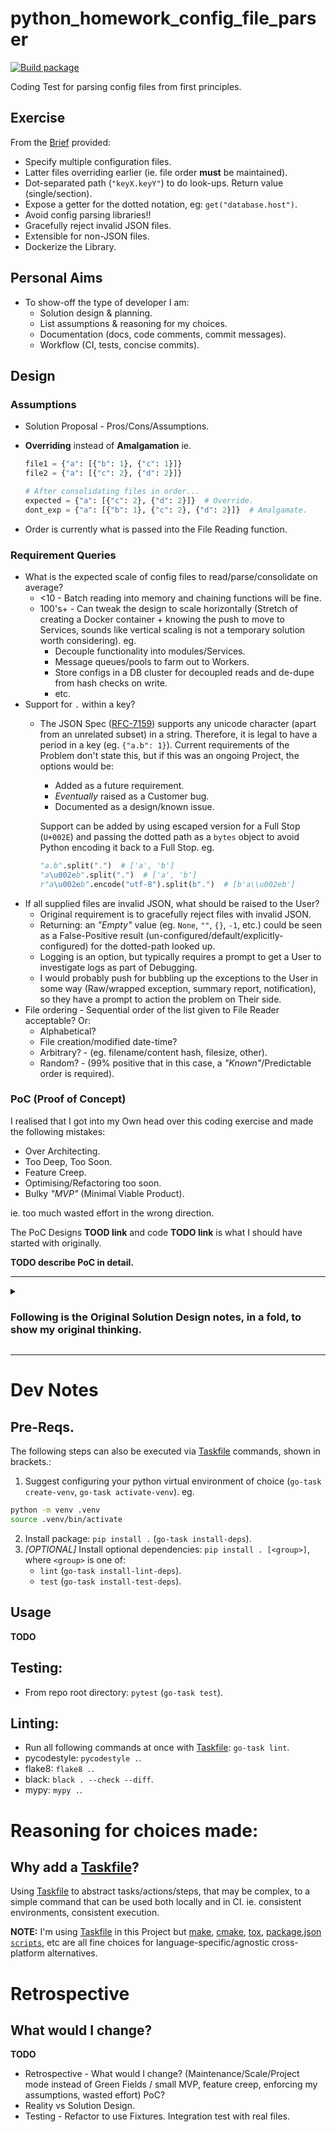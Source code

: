 # python_homework_config_file_parser

[![Build package](https://github.com/jackson15j/python_homework_config_file_parser/actions/workflows/build.yml/badge.svg)](https://github.com/jackson15j/python_homework_config_file_parser/actions/workflows/build.yml)

Coding Test for parsing config files from first principles.

## Exercise

From the [Brief] provided:

- Specify multiple configuration files.
- Latter files overriding earlier (ie. file order **must** be maintained).
- Dot-separated path (`"keyX.keyY"`) to do look-ups. Return value
  (single/section).
- Expose a getter for the dotted notation, eg: `get("database.host")`.
- Avoid config parsing libraries!!
- Gracefully reject invalid JSON files.
- Extensible for non-JSON files.
- Dockerize the Library.

## Personal Aims

* To show-off the type of developer I am:
    * Solution design & planning.
    * List assumptions & reasoning for my choices.
    * Documentation (docs, code comments, commit messages).
    * Workflow (CI, tests, concise commits).

## Design

### Assumptions

* Solution Proposal - Pros/Cons/Assumptions.
* **Overriding** instead of **Amalgamation** ie.

  ```python
  file1 = {"a": [{"b": 1}, {"c": 1}]}
  file2 = {"a": [{"c": 2}, {"d": 2}]}

  # After consolidating files in order...
  expected = {"a": [{"c": 2}, {"d": 2}]}  # Override.
  dont_exp = {"a": [{"b": 1}, {"c": 2}, {"d": 2}]}  # Amalgamate.
  ```
* Order is currently what is passed into the File Reading function.

### Requirement Queries

* What is the expected scale of config files to read/parse/consolidate on
  average?
  * <10 - Batch reading into memory and chaining functions will be fine.
  * 100's+ - Can tweak the design to scale horizontally (Stretch of creating a
    Docker container + knowing the push to move to Services, sounds like
    vertical scaling is not a temporary solution worth considering). eg.
    * Decouple functionality into modules/Services.
    * Message queues/pools to farm out to Workers.
    * Store configs in a DB cluster for decoupled reads and de-dupe from hash
      checks on write.
    * etc.
* Support for `.` within a key?
  * The JSON Spec ([RFC-7159]) supports any unicode character (apart from an
    unrelated subset) in a string. Therefore, it is legal to have a period in
    a key (eg. `{"a.b": 1}`). Current requirements of the Problem don't state
    this, but if this was an ongoing Project, the options would be:

    * Added as a future requirement.
    * _Eventually_ raised as a Customer bug.
    * Documented as a design/known issue.

    Support can be added by using escaped version for a Full Stop (`U+002E`)
    and passing the dotted path as a `bytes` object to avoid Python encoding
    it back to a Full Stop. eg.

    ```python
    "a.b".split(".")  # ['a', 'b']
    "a\u002eb".split(".")  # ['a', 'b']
    r"a\u002eb".encode("utf-8").split(b".")  # [b'a\\u002eb']
    ```
* If all supplied files are invalid JSON, what should be raised to the User?
  * Original requirement is to gracefully reject files with invalid JSON.
  * Returning: an _"Empty"_ value (eg. `None`, `""`, `{}`, `-1`, etc.) could be
    seen as a False-Positive result
    (un-configured/default/explicitly-configured) for the dotted-path looked
    up.
  * Logging is an option, but typically requires a prompt to get a User to
    investigate logs as part of Debugging.
  * I would probably push for bubbling up the exceptions to the User in some
    way (Raw/wrapped exception, summary report, notification), so they have a
    prompt to action the problem on Their side.
* File ordering - Sequential order of the list given to File Reader acceptable?
  Or:
  * Alphabetical?
  * File creation/modified date-time?
  * Arbitrary? - (eg. filename/content hash, filesize, other).
  * Random? - (99% positive that in this case, a _"Known"_/Predictable order is
    required).

### PoC (Proof of Concept)

I realised that I got into my Own head over this coding exercise and made the
following mistakes:

* Over Architecting.
* Too Deep, Too Soon.
* Feature Creep.
* Optimising/Refactoring too soon.
* Bulky _"MVP"_ (Minimal Viable Product).

ie. too much wasted effort in the wrong direction.

The PoC Designs **TOOD link** and code **TODO link** is what I should have
started with originally.

**TODO describe PoC in detail.**

---

<details><summary><h3>Following is the Original Solution Design notes, in a
fold, to show my original thinking.</h3></summary>

### Original Solution

[plantUml] design to solve the above problem (See: [Solution Class Design]):

![Solution Class Design][Solution Class Design]

Breaking the Problem into 3 parts:

* File Reading.
* Parsing file contents to a common nested format.
* Transform dotted-path and do the lookup.

**NOTE:** My original draft had File Reading and Parsing combined ([Solution
(Fat Parser) Class Design]) so that they could be called in a loop to reduce
memory footprint. However, this tight coupling of different responsibilities
prevents _potential_re-usability, complicates testing and makes it more
troublesome to add additional functionality (eg. swapping content parser out,
store/fetch/de-dupe configs with a DB, etc).

![Solution (Fat Parser) Class Design][Solution (Fat Parser) Class Design]

### Pros

### Cons



### Module Details

#### File Reading

The File Reader handles the common task of:

* Loop through files and read contents.
* Store contents in file-order for later parsing.

**NOTE:**

* Using `list` to maintain the ordering of the files for consolidation.
* Using [`pathlib.Path`] since it simplifies file handling compared to
  [`os.path`]. eg. Context Manager-aware (automatically close files on falling
  out of Context Manager scope), read/write functions use Context Manager in
  the background, OS-agnostic, [pytest] uses it for it's [PyTest: `tmp_path`]
  fixture.
* Decoupling responsibilities for strong contract boundaries at the expense of
  memory usage (compared to using a generator for Reading+Parsing).

**ASSUMPTIONS:**

* Look-ups are blocked on: Reading/Parsing/Consolidation of all files, so
  increased memory use from batching logical steps is okay if code is
  readable/maintainable/flexible-to-change.

#### Parsing file contents to a common nested format

The Parser handles the conversion of the file content into the common format.

- Using `dict` as the common format, due to it's support for:
    - Nested structures and Look-ups.
    - [`dict.update()`] satisfies the overriding of a key's value by a latter
      file's contents.

#### Transform dotted-path and do the lookup

**TODO**

</details>

---

# Dev Notes

## Pre-Reqs.

The following steps can also be executed via [Taskfile] commands, shown in
brackets.:

1. Suggest configuring your python virtual environment of choice (`go-task
   create-venv`, `go-task activate-venv`). eg.

  ```bash
  python -m venv .venv
  source .venv/bin/activate
  ```

2. Install package: `pip install .` (`go-task install-deps`).
3. _[OPTIONAL]_ Install optional dependencies: `pip install . [<group>]`, where
   `<group>` is one of:
   * `lint` (`go-task install-lint-deps`).
   * `test` (`go-task install-test-deps`).

## Usage

**TODO**

## Testing:

* From repo root directory: `pytest` (`go-task test`).

## Linting:

* Run all following commands at once with [Taskfile]: `go-task lint`.
* pycodestyle: `pycodestyle .`.
* flake8: `flake8 .`.
* black: `black . --check --diff`.
* mypy: `mypy .`.


# Reasoning for choices made:

## Why add a [Taskfile]?

Using [Taskfile] to abstract tasks/actions/steps, that may be complex, to a
simple command that can be used both locally and in CI. ie. consistent
environments, consistent execution.

**NOTE:** I'm using [Taskfile] in this Project but [make], [cmake], [tox],
[package.json `scripts`], etc are all fine choices for
language-specific/agnostic cross-platform alternatives.


# Retrospective

## What would I change?

**TODO**

* Retrospective - What would I change? (Maintenance/Scale/Project mode instead
  of Green Fields / small MVP, feature creep, enforcing my assumptions, wasted
  effort) PoC?
* Reality vs Solution Design.
* Testing - Refactor to use Fixtures. Integration test with real files.







[Brief]: config-chg/README.md
[Example Configs]: config-chg/fixtures/

[PlantUml]: https://plantuml.com
[Solution Class Design]: http://www.plantuml.com/plantuml/proxy?cache=no&src=https://raw.githubusercontent.com/jackson15j/python_homework_config_file_parser/main/docs/designs/solution_class.plantuml
[Solution (Fat Parser) Class Design]: http://www.plantuml.com/plantuml/proxy?cache=no&src=https://raw.githubusercontent.com/jackson15j/python_homework_config_file_parser/main/docs/designs/solution_fat_parsers_class.plantuml
[PoC Class Design]: http://www.plantuml.com/plantuml/proxy?cache=no&src=https://raw.githubusercontent.com/jackson15j/python_homework_config_file_parser/main/docs/designs/poc_class.plantuml
[PoC Block Design]: http://www.plantuml.com/plantuml/proxy?cache=no&src=https://raw.githubusercontent.com/jackson15j/python_homework_config_file_parser/main/docs/designs/poc_block.plantuml
[PoC Sequence Design]: http://www.plantuml.com/plantuml/proxy?cache=no&src=https://raw.githubusercontent.com/jackson15j/python_homework_config_file_parser/main/docs/designs/poc_sequence.plantuml

[RFC-7159]: https://www.rfc-editor.org/rfc/rfc7159#section-8

[`pathlib.Path`]: https://docs.python.org/3/library/pathlib.html
[`os.path`]: https://docs.python.org/3/library/os.path.html
[PyTest: `tmp_path`]: https://docs.pytest.org/en/stable/how-to/tmp_path.html
[pytest]: https://docs.pytest.org/en/stable/contents.html
[`dict.update()`]: https://docs.python.org/3/library/stdtypes.html#dict.update

[Taskfile]: https://taskfile.dev
[make]: https://www.gnu.org/software/make/
[cmake]: https://cmake.org/
[tox]: https://tox.wiki/en/latest/index.html
[package.json `scripts`]: https://docs.npmjs.com/cli/v8/configuring-npm/package-json#scripts
